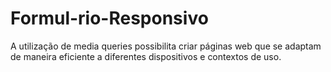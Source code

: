 # Formul-rio-Responsivo
A utilização de media queries possibilita criar páginas web que se adaptam de maneira eficiente a diferentes dispositivos e contextos de uso.

